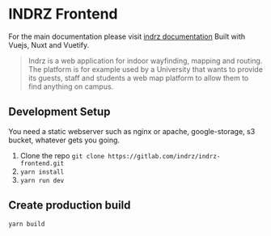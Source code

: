# INDRZ Frontend
For the main documentation please visit [indrz documentation](https://gitlab.com/indrz/indrz-doc.git) Built with Vuejs, Nuxt and Vuetify.

> Indrz is a web application for indoor wayfinding, mapping and routing. The platform is for example used by a University that wants to provide its guests, staff and students a web map platform to allow them to find anything on campus.

## Development Setup
You need a static webserver such as nginx or apache, google-storage, s3 bucket, whatever gets you going.

1. Clone the repo ``git clone https://gitlab.com/indrz/indrz-frontend.git``
1. ``yarn install``
1. ``yarn run dev``


## Create production build
```
yarn build
```
